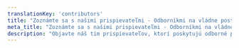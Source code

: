 ```yaml
---
translationKey: 'contributors'
title: "Zoznámte sa s našimi prispievateľmi - Odborníkmi na vládne postupy"
meta_title: "Zoznámte sa s našimi prispievateľmi - Odborníkmi na vládne postupy"
description: "Objavte náš tím prispievateľov, ktorí poskytujú odborné poradenstvo a poznatky o efektívnej navigácii a urýchľovaní rôznych vládnych postupov."
---
```

